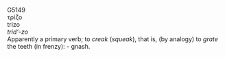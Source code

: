 <body>
  <p>G5149<br>  τρίζο  <br> trizo  <br><i>trid‘-zo </i><br>Apparently a primary verb; to <i>creak</i> (<i>squeak</i>), that is, (by analogy) to <i>grate</i> the teeth (in frenzy): - gnash.<br></p>
 </body>